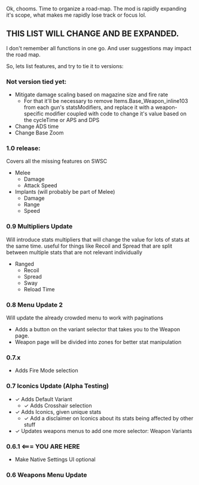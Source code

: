 Ok, chooms. Time to organize a road-map. The mod is rapidly expanding it's scope, what makes me rapidly lose track or focus lol.

## THIS LIST WILL CHANGE AND BE EXPANDED.
I don't remember all functions in one go. And user suggestions may impact the road map.

So, lets list features, and try to tie it to versions:


### Not version tied yet:
- Mitigate damage scaling based on magazine size and fire rate
  - For that it'll be necessary to remove Items.Base_Weapon_inline103 from each gun's statsModifiers,
      and replace it with a weapon-specific modifier coupled with code to change it's value based on the cycleTime or APS and DPS
- Change ADS time
- Change Base Zoom

### 1.0 release:
Covers all the missing features on SWSC

- Melee
  - Damage
  - Attack Speed
- Implants (will probably be part of Melee)
  - Damage
  - Range
  - Speed

 
### 0.9 Multipliers Update
Will introduce stats multipliers that will change the value for lots of stats at the same time. useful for things like Recoil and Spread that are split between multiple stats that are not relevant individually

- Ranged
  - Recoil
  - Spread
  - Sway
  - Reload Time


### 0.8 Menu Update 2
Will update the already crowded menu to work with paginations

- Adds a button on the variant selector that takes you to the Weapon page.
- Weapon page will be divided into zones for better stat manipulation


### 0.7.x
- Adds Fire Mode selection


### 0.7 Iconics Update (Alpha Testing)
- ✓ Adds Default Variant
  - ✓ Adds Crosshair selection
- ✓ Adds Iconics, given unique stats
  - ✓ Add a disclaimer on Iconics about its stats being affected by other stuff
- ✓ Updates weapons menus to add one more selector: Weapon Variants


### 0.6.1 <=== YOU ARE HERE
- Make Native Settings UI optional


### 0.6 Weapons Menu Update